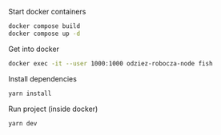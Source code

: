 Start docker containers

```bash
docker compose build
docker compose up -d
```

Get into docker

```bash
docker exec -it --user 1000:1000 odziez-robocza-node fish
```

Install dependencies
```bash
yarn install
```

Run project (inside docker)
```bash
yarn dev
```
